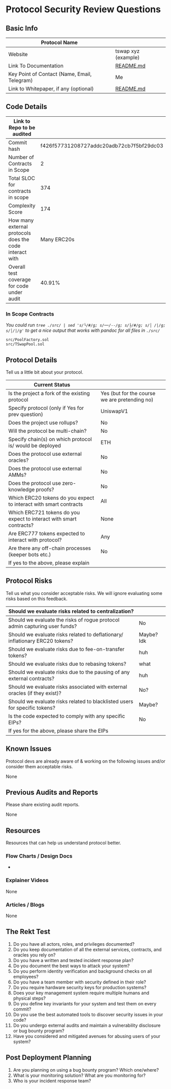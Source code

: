 # Protocol Security Review Questions

## Basic Info

| Protocol Name                                |                          |
| -------------------------------------------- | ------------------------ |
| Website                                      | tswap xyz (example)      |
| Link To Documentation                        | [README.md](./README.md) |
| Key Point of Contact (Name, Email, Telegram) | Me                       |
| Link to Whitepaper, if any (optional)        | [README.md](./README.md) |

## Code Details

| Link to Repo to be audited                              |                                          |
| ------------------------------------------------------- | ---------------------------------------- |
| Commit hash                                             | f426f57731208727addc20adb72cb7f5bf29dc03 |
| Number of Contracts in Scope                            | 2                                        |
| Total SLOC for contracts in scope                       | 374                                      |
| Complexity Score                                        | 174                                      |
| How many external protocols does the code interact with | Many ERC20s                              |
| Overall test coverage for code under audit              | 40.91%                                   |

### In Scope Contracts                                                    

*You could run `tree ./src/ | sed 's/└/#/g; s/──/--/g; s/├/#/g; s/│ /|/g; s/│/|/g'` to get a nice output that works with pandoc for all files in `./src/`*

```
src/PoolFactory.sol
src/TSwapPool.sol
```

## Protocol Details

Tell us a little bit about your protocol.

| Current Status                                                      |                                               |
| ------------------------------------------------------------------- | --------------------------------------------- |
| Is the project a fork of the existing protocol                      | Yes (but for the course we are pretending no) |
| Specify protocol (only if Yes for prev question)                    | UniswapV1                                     |
| Does the project use rollups?                                       | No                                            |
| Will the protocol be multi-chain?                                   | No                                            |
| Specify chain(s) on which protocol is/ would be deployed            | ETH                                           |
| Does the protocol use external oracles?                             | No                                            |
| Does the protocol use external AMMs?                                | No                                            |
| Does the protocol use zero-knowledge proofs?                        | No                                            |
| Which ERC20 tokens do you expect to interact with smart contracts   | All                                           |
| Which ERC721 tokens do you expect to interact with smart contracts? | None                                          |
| Are ERC777 tokens expected to interact with protocol?               | Any                                           |
| Are there any off-chain processes (keeper bots etc.)                | No                                            |
| If yes to the above, please explain                                 |                                               |

## Protocol Risks

Tell us what you consider acceptable risks. We will ignore evaluating some risks based on this feedback.

| Should we evaluate risks related to centralization?                          |            |
| ---------------------------------------------------------------------------- | ---------- |
| Should we evaluate the risks of rogue protocol admin capturing user funds?   | No         |
| Should we evaluate risks related to deflationary/ inflationary ERC20 tokens? | Maybe? Idk |
| Should we evaluate risks due to fee-on-transfer tokens?                      | huh        |
| Should we evaluate risks due to rebasing tokens?                             | what       |
| Should we evaluate risks due to the pausing of any external contracts?       | huh        |
| Should we evaluate risks associated with external oracles (if they exist)?   | No?        |
| Should we evaluate risks related to blacklisted users for specific tokens?   | Maybe?     |
| Is the code expected to comply with any specific EIPs?                       | No         |
| If yes for the above, please share the EIPs                                  |            |

## Known Issues

Protocol devs are already aware of & working on the following issues and/or consider them acceptable risks.

None

## Previous Audits and Reports

Please share existing audit reports.

None

## Resources

Resources that can help us understand protocol better.

### Flow Charts / Design Docs

- 

### Explainer Videos

None

### Articles / Blogs

None

## The Rekt Test

1. Do you have all actors, roles, and privileges documented?
2. Do you keep documentation of all the external services, contracts, and oracles you rely on?
3. Do you have a written and tested incident response plan?
4. Do you document the best ways to attack your system?
5. Do you perform identity verification and background checks on all employees?
6. Do you have a team member with security defined in their role?
7. Do you require hardware security keys for production systems?
8. Does your key management system require multiple humans and physical steps?
9. Do you define key invariants for your system and test them on every commit?
10. Do you use the best automated tools to discover security issues in your code?
11. Do you undergo external audits and maintain a vulnerability disclosure or bug bounty program?
12. Have you considered and mitigated avenues for abusing users of your system?

## Post Deployment Planning

1. Are you planning on using a bug bounty program? Which one/where?
2. What is your monitoring solution? What are you monitoring for?
3. Who is your incident response team? 
